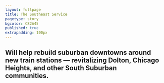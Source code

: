```yaml
---
layout: fullpage
title: The Southeast Service
pagetype: story
bgcolor: C82A45
published: true
extrapadding: 100px
---
```


## Will help rebuild suburban downtowns around new train stations — revitalizing Dolton, Chicago Heights, and other South Suburban communities.
